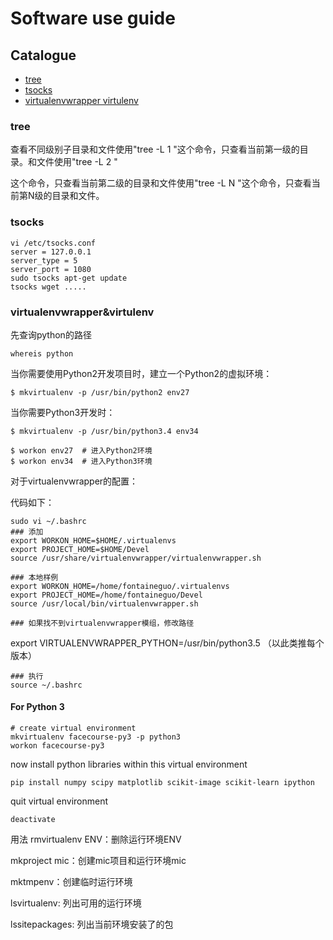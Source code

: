 # Software use guide
## Catalogue
- [tree](#tree)
- [tsocks](#tsocks)
- [virtualenvwrapper virtulenv](#virtualenvwrapper&virtulenv)

### tree
查看不同级别子目录和文件使用"tree -L 1 "这个命令，只查看当前第一级的目
录。和文件使用"tree -L 2 "

这个命令，只查看当前第二级的目录和文件使用"tree -L N "这个命令，只查看当前第N级的目录和文件。

### tsocks
```
vi /etc/tsocks.conf
server = 127.0.0.1
server_type = 5
server_port = 1080
sudo tsocks apt-get update
tsocks wget .....
```

### virtualenvwrapper&virtulenv

先查询python的路径
```
whereis python
```

当你需要使用Python2开发项目时，建立一个Python2的虚拟环境：
```
$ mkvirtualenv -p /usr/bin/python2 env27
```
当你需要Python3开发时：
```
$ mkvirtualenv -p /usr/bin/python3.4 env34
```
```
$ workon env27  # 进入Python2环境
$ workon env34  # 进入Python3环境
```


对于virtualenvwrapper的配置：

代码如下：

```
sudo vi ~/.bashrc
### 添加
export WORKON_HOME=$HOME/.virtualenvs
export PROJECT_HOME=$HOME/Devel
source /usr/share/virtualenvwrapper/virtualenvwrapper.sh

### 本地样例
export WORKON_HOME=/home/fontaineguo/.virtualenvs
export PROJECT_HOME=/home/fontaineguo/Devel
source /usr/local/bin/virtualenvwrapper.sh

### 如果找不到virtualenvwrapper模组，修改路径
```
export VIRTUALENVWRAPPER_PYTHON=/usr/bin/python3.5 （以此类推每个版本）
```
### 执行
source ~/.bashrc
```
#### For Python 3
```
# create virtual environment
mkvirtualenv facecourse-py3 -p python3
workon facecourse-py3
```
now install python libraries within this virtual environment
```
pip install numpy scipy matplotlib scikit-image scikit-learn ipython
```
quit virtual environment
```
deactivate
```

用法
rmvirtualenv ENV：删除运行环境ENV

mkproject mic：创建mic项目和运行环境mic

mktmpenv：创建临时运行环境

lsvirtualenv: 列出可用的运行环境

lssitepackages: 列出当前环境安装了的包
